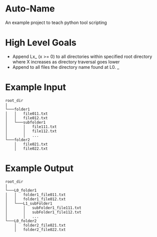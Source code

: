 # Auto-Name
An example project to teach python tool scripting

# High Level Goals
- Append Lx_ (x >= 0) to all directories within specified root directory where X increases as directory traversal goes lower
- Append to all files the directory name found at L0. <directory name at L0>_

# Example Input
```
root_dir
|
└───folder1
│   │   file011.txt
│   │   file012.txt
│   └───subfolder1
│       │   file111.txt
│       │   file112.txt
│       │   ...
└───folder2
    │   file021.txt
    │   file022.txt
```

# Example Output
```
root_dir
|
└───L0_folder1
│   │   folder1_file011.txt
│   │   folder1_file012.txt
│   └───L1_subFolder1
│       │   subFolder1_file111.txt
│       │   subFolder1_file112.txt
│       │   ...
└───L0_folder2
    │   folder2_file021.txt
    │   folder2_file022.txt
```